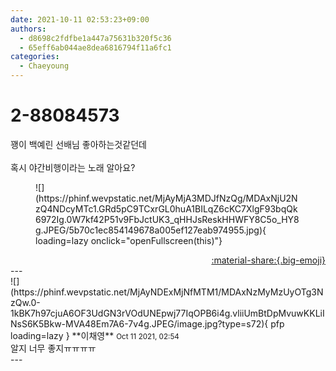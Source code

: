 ```yaml
---
date: 2021-10-11 02:53:23+09:00
authors:
  - d8698c2fdfbe1a447a75631b320f5c36
  - 65eff6ab044ae8dea6816794f11a6fc1
categories:
  - Chaeyoung
---
```


# 2-88084573

<div class="post-container" markdown="1">
<div class="content-container md-sidebar__scrollwrap" markdown="1">

꽹이 백예린 선배님 좋아하는것같던데<br><br>혹시 야간비행이라는 노래 알아요?
<figure markdown="1">
![](https://phinf.wevpstatic.net/MjAyMjA3MDJfNzQg/MDAxNjU2NzQ4NDcyMTc1.GRd5pC9TCxrGL0huA1BILqZ6cKC7XlgF93bqQk6972Ig.0W7kf42P51v9FbJctUK3_qHHJsReskHHWFY8C5o_HY8g.JPEG/5b70c1ec854149678a005ef127eab974955.jpg){ loading=lazy onclick="openFullscreen(this)"}
</figure>


</div>
</div>

<div style="text-align: right;" markdown="1">
<a href="https://weverse.io/fromis9/fanpost/2-88084573" style="text-align: right;">:material-share:{.big-emoji}</a>
</div>
---

<div class="comments-container md-sidebar__scrollwrap" markdown="1">
<div class="comment" markdown="1">
<div class='id-container' markdown="1">
![](https://phinf.wevpstatic.net/MjAyNDExMjNfMTM1/MDAxNzMyMzUyOTg3NzQw.0-1kBK7h97cjuA6OF3UdGN3rVOdUNEpwj77IqOPB6i4g.vliiUmBtDpMvuwKKLiINsS6K5Bkw-MVA48Em7A6-7v4g.JPEG/image.jpg?type=s72){ pfp loading=lazy }
**<span class="artist">이채영</span>** <small>Oct 11 2021, 02:54</small><br>
</div>
<div class='comment-body' markdown="1">
알지 너무 좋지ㅠㅠㅠㅠ
</div>
</div>
</div>
---

